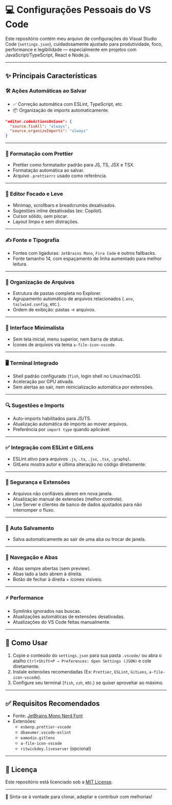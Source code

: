 
# 💻 Configurações Pessoais do VS Code

Este repositório contém meu arquivo de configurações do Visual Studio Code (`settings.json`), cuidadosamente ajustado para produtividade, foco, performance e legibilidade — especialmente em projetos com JavaScript/TypeScript, React e Node.js.

---

## ✨ Principais Características

### 🛠️ Ações Automáticas ao Salvar
- ✅ Correção automática com ESLint, TypeScript, etc.
- 📦 Organização de imports automaticamente.

```json
"editor.codeActionsOnSave": {
  "source.fixAll": "always",
  "source.organizeImports": "always"
}
```

---

### 🎨 Formatação com Prettier
- Prettier como formatador padrão para JS, TS, JSX e TSX.
- Formatação automática ao salvar.
- Arquivo `.prettierrc` usado como referência.

---

### 🧠 Editor Focado e Leve
- Minimap, scrollbars e breadcrumbs desativados.
- Sugestões inline desativadas (ex: Copilot).
- Cursor sólido, sem piscar.
- Layout limpo e sem distrações.

---

### ✍️ Fonte e Tipografia
- Fontes com ligaduras: `JetBrains Mono`, `Fira Code` e outros fallbacks.
- Fonte tamanho 14, com espaçamento de linha aumentado para melhor leitura.

---

### 📁 Organização de Arquivos
- Estrutura de pastas completa no Explorer.
- Agrupamento automático de arquivos relacionados (`.env`, `tailwind.config`, etc.).
- Ordem de exibição: pastas → arquivos.

---

### 🧹 Interface Minimalista
- Sem tela inicial, menu superior, nem barra de status.
- Ícones de arquivos via tema `a-file-icon-vscode`.

---

### 🖥️ Terminal Integrado
- Shell padrão configurado (`fish`, login shell no Linux/macOS).
- Aceleração por GPU ativada.
- Sem alertas ao sair, nem reinicialização automática por extensões.

---

### 🔍 Sugestões e Imports
- Auto-imports habilitados para JS/TS.
- Atualização automática de imports ao mover arquivos.
- Preferência por `import type` quando aplicável.

---

### ✅ Integração com ESLint e GitLens
- ESLint ativo para arquivos `.js`, `.ts`, `.jsx`, `.tsx`, `.graphql`.
- GitLens mostra autor e última alteração no código diretamente.

---

### 🔐 Segurança e Extensões
- Arquivos não confiáveis abrem em nova janela.
- Atualização manual de extensões (melhor controle).
- Live Server e clientes de banco de dados ajustados para não interromper o fluxo.

---

### 💾 Auto Salvamento
- Salva automaticamente ao sair de uma aba ou trocar de janela.

---

### 🧭 Navegação e Abas
- Abas sempre abertas (sem preview).
- Abas lado a lado abrem à direita.
- Botão de fechar à direita + ícones visíveis.

---

### ⚡ Performance
- Symlinks ignorados nas buscas.
- Atualizações automáticas de extensões desativadas.
- Atualizações do VS Code feitas manualmente.

---

## 📂 Como Usar

1. Copie o conteúdo do `settings.json` para sua pasta `.vscode/` ou abra o atalho `Ctrl+Shift+P → Preferences: Open Settings (JSON)` e cole diretamente.
2. Instale extensões recomendadas (Ex: `Prettier`, `ESLint`, `GitLens`, `a-file-icon-vscode`).
3. Configure seu terminal (`fish`, `zsh`, etc.) se quiser aproveitar ao máximo.

---

## ✅ Requisitos Recomendados

- Fonte: [JetBrains Mono Nerd Font](https://www.nerdfonts.com/font-downloads)
- Extensões:
  - `esbenp.prettier-vscode`
  - `dbaeumer.vscode-eslint`
  - `eamodio.gitlens`
  - `a-file-icon-vscode`
  - `ritwickdey.liveserver` (opcional)

---

## 📜 Licença

Este repositório está licenciado sob a [MIT License](LICENSE).

---

🔧 Sinta-se à vontade para clonar, adaptar e contribuir com melhorias!
